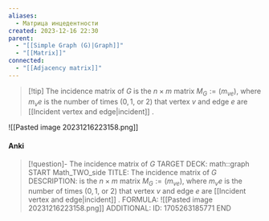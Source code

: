 ```yaml
---
aliases:
  - Матрица инцедентности
created: 2023-12-16 22:30
parent:
  - "[[Simple Graph (G)|Graph]]"
  - "[[Matrix]]"
connected:
  - "[[Adjacency matrix]]"
---
```


> [!tip] The incidence matrix of $G$ 
is the $n×m$ matrix $M_G := (m_{ve})$, where $m_ve$ is the number of times ($0, 1$, or $2$) that vertex $v$ and edge $e$ are [[Incident vertex and edge|incident]] .

![[Pasted image 20231216223158.png]]


#### Anki
> [!question]- The incidence matrix of $G$ 
TARGET DECK: math::graph
START
Math_TWO_side
TITLE: The incidence matrix of $G$ 
DESCRIPTION: is the $n×m$ matrix $M_G := (m_{ve})$, where $m_ve$ is the number of times ($0, 1$, or $2$) that vertex $v$ and edge $e$ are [[Incident vertex and edge|incident]] .
FORMULA: ![[Pasted image 20231216223158.png]]
ADDITIONAL:
ID: 1705263185771
END












